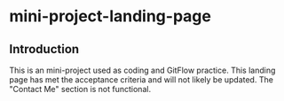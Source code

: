 # mini-project-landing-page

## Introduction

This is an mini-project used as coding and GitFlow practice. This landing page has met the acceptance criteria and will not likely be updated. The "Contact Me" section is not functional.